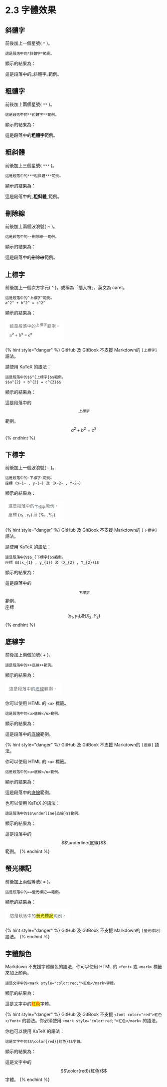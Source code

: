 # 2.3 字體效果
## 斜體字

前後加上一個星號( `*` )。

```
這是段落中的*斜體字*範例。
```

顯示的結果為：

這是段落中的_斜體字_範例。

## 粗體字

前後加上兩個星號( `**` )。

```
這是段落中的**粗體字**範例。
```

顯示的結果為：

這是段落中的**粗體字**範例。

## 粗斜體

前後加上三個星號( `***` )。

```
這是段落中的***粗斜體***範例。
```

顯示的結果為：

這是段落中的_**粗斜體**_範例。

## 刪除線

前後加上兩個波浪號( \~ )。

```
這是段落中的~~刪除線~~範例。
```

顯示的結果為：

這是段落中的~~刪除線~~範例。

## 上標字

前後加上一個次方字元( ^ )，或稱為「插入符」，英文為 caret。

```
這是段落中的^上標字^範例。    
a^2^ + b^2^ = c^2^
```

顯示的結果為：

<img src="../.gitbook/assets/sup-1.png" alt="">

{% hint style="danger" %}
GitHub 及 GitBook 不支援 Markdown的 `[上標字]` 語法。

請使用 KaTeX 的語法：

```
這是段落中的$$^{上標字}$$範例。  
$$a^{2} + b^{2} = c^{2}$$
```

顯示的結果為：

這是段落中的$$^{上標字}$$範例。  
$$a^{2} + b^{2} = c^{2}$$
{% endhint %}

## 下標字

前後加上一個波浪號( `~` )。

```
這是段落中的~下標字~範例。  
座標 (x~1~ , y~1~) 及 (X~2~ , Y~2~) 
```

顯示的結果為：

<img src="../.gitbook/assets/sub-1.png" alt="">

{% hint style="danger" %}
GitHub 及 GitBook 不支援 Markdown的 `[下標字]` 語法。

請使用 KaTeX 的語法：

```
這是段落中的$$_{下標字}$$範例。  
座標 $$(x_{1} , y_{1}) 及 (X_{2} , Y_{2})$$
```

顯示的結果為：

這是段落中的$$_{下標字}$$範例。  
座標 $$(x_{1} , y_{1}) 及 (X_{2} , Y_{2})$$
{% endhint %}

## 底線字

前後加上兩個加號( + )。

```
這是段落中的++底線++範例。
```

顯示的結果為：

<img src="../.gitbook/assets/underline-1.png" alt="">

你可以使用 HTML 的 `<u>` 標籤。

```
這是段落中的<u>底線</u>範例。
```

顯示的結果為：

這是段落中的<u>底線</u>範例。

{% hint style="danger" %}
GitHub 及 GitBook 不支援 Markdown的 `[底線]` 語法。

你可以使用 HTML 的 `<u>` 標籤。

```
這是段落中的<u>底線</u>範例。
```

顯示的結果為：

這是段落中的<u>底線</u>範例。

也可以使用 KaTeX 的語法：

```
這是段落中的$$\underline{底線}$$範例。
```

顯示的結果為：

這是段落中的$$\underline{底線}$$範例。
{% endhint %}

## 螢光標記

前後加上兩個等號( = )。

```
這是段落中的==螢光標記==範例。
```

顯示的結果為：

<img src="../.gitbook/assets/mark-1.png" alt="">

{% hint style="danger" %}
GitHub 及 GitBook 不支援 Markdown的 `[螢光標記]` 語法。
{% endhint %}

## 字體顏色

Markdown 不支援字體顏色的語法，你可以使用 HTML 的 `<font>` 或 `<mark>` 標籤來加上顏色。

```
這是文字中的<mark style="color:red;">紅色</mark>字體。
```

顯示的結果為：

這是文字中的<mark style="color:red;">紅色</mark>字體。

{% hint style="danger" %}
GitHub 及 GitBook 不支援 `<font color="red">紅色</font>` 的語法。你必須使用 `<mark style="color:red;">紅色</mark>` 的語法。

你也可以使用 KaTeX 的語法：

```
這是文字中的$$\color{red}{紅色}$$字體。
```

顯示的結果為：

這是文字中的$$\color{red}{紅色}$$字體。
{% endhint %}
